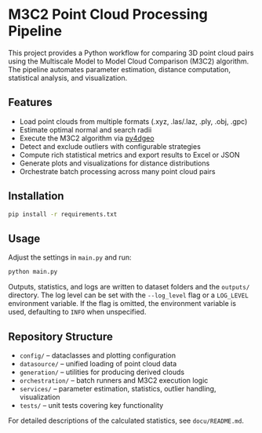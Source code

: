 # M3C2 Point Cloud Processing Pipeline

This project provides a Python workflow for comparing 3D point cloud pairs using the Multiscale Model to Model Cloud Comparison (M3C2) algorithm. The pipeline automates parameter estimation, distance computation, statistical analysis, and visualization.

## Features
- Load point clouds from multiple formats (.xyz, .las/.laz, .ply, .obj, .gpc)
- Estimate optimal normal and search radii
- Execute the M3C2 algorithm via [py4dgeo](https://github.com/py4dgeo/py4dgeo)
- Detect and exclude outliers with configurable strategies
- Compute rich statistical metrics and export results to Excel or JSON
- Generate plots and visualizations for distance distributions
- Orchestrate batch processing across many point cloud pairs

## Installation
```bash
pip install -r requirements.txt
```

## Usage
Adjust the settings in `main.py` and run:

```bash
python main.py
```

Outputs, statistics, and logs are written to dataset folders and the `outputs/` directory.
The log level can be set with the `--log_level` flag or a `LOG_LEVEL`
environment variable. If the flag is omitted, the environment variable is
used, defaulting to `INFO` when unspecified.

## Repository Structure
- `config/` – dataclasses and plotting configuration
- `datasource/` – unified loading of point cloud data
- `generation/` – utilities for producing derived clouds
- `orchestration/` – batch runners and M3C2 execution logic
- `services/` – parameter estimation, statistics, outlier handling, visualization
- `tests/` – unit tests covering key functionality

For detailed descriptions of the calculated statistics, see `docu/README.md`.
